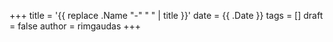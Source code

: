 +++
title = '{{ replace .Name "-" " " | title }}'
date = {{ .Date }}
tags = []
draft = false
author = rimgaudas
+++
